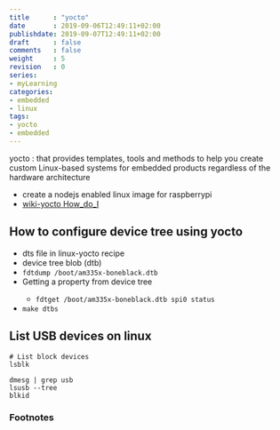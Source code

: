 ```yaml
---
title      : "yocto"
date       : 2019-09-06T12:49:11+02:00
publishdate: 2019-09-07T12:49:11+02:00
draft      : false
comments   : false
weight     : 5
revision   : 0
series:
- myLearning
categories:
- embedded
- linux
tags:
- yocto
- embedded
---
```


yocto
: that provides templates, tools and methods to help you create custom Linux-based systems for embedded products regardless of the hardware architecture
* create a nodejs enabled linux image for raspberrypi
* [wiki-yocto How_do_I](https://wiki.yoctoproject.org/wiki/How_do_I)

## How to configure device tree using yocto

- dts file in linux-yocto recipe
- device tree blob (dtb)
- `fdtdump /boot/am335x-boneblack.dtb`
- Getting a property from device tree <key> <property>
  - `fdtget /boot/am335x-boneblack.dtb spi0 status`
- `make dtbs`

## List USB devices on linux

```
# List block devices
lsblk

dmesg | grep usb
lsusb --tree
blkid
```

### Footnotes

[^1]:
[^2]:
